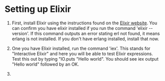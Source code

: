 
# Setting up Elixir

1. First, install Elixir using the instructions found on the [Elixir website](https://elixir-lang.org/install.html). You can confirm you have elixir installed if you run the command 'elixir --version'. If this command outputs an error stating erl not found, it means erlang is not installed. If you don't have erlang installed, install that now.


2. One you have Elixir installed, run the command 'iex'. This stands for "Interactive Elixir" and here you will be able to test Elixir expressions. Test this out by typing "IO.puts "Hello world". You should see iex output "Hello world"  followed by an OK.

3.
